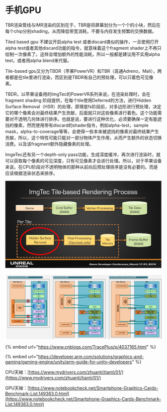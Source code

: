 # 手机GPU

TBR渲染管线与IMR渲染的区别在于，TBR是将屏幕划分为一个个的小块，然后在每个chip分别shading，从而降低带宽消耗，不要与内存发生频繁的交换数据。

Tiled based gpu 不建议开启alpha test 或者discard类似的操作，一旦使用打开alpha test或者其他discard功能的指令，就意味着这个fragment shader上不再只绘制一次像素了。这样会增加额外的性能消耗，所以一般都是建议用不实用alpha test，或者用alpha blend来代替。

Tile-based gpu又分为TBDR（苹果PowerVR）和TBR（高通Adreno，Mali），两者都是在tile里进行渲染，而区别是TBDR有自己的预处理，可以只着色可见像素。

TBDR，以苹果设备用的ImgTec的PowerVR系列来说，在渲染处理时，会在fragment shading 阶段提供，在每个tile使用Deferred的方法，进行Hidden Surface Removal（HSR）的处理，原理是fs阶段前，对多边形进行预处理，决定它的哪个像素会对最终结果产生贡献，后面就只对这些像素进行着色。这个功能需要对不透明几何体进行排序。也就是说，要进行这种优化，必须要确保一定有能遮挡的像素，然而使用带有discard的shader指令，例如alpha-test，sample mask，alpha-to-coverage等等，会使得一些本来被遮挡的像素对最终结果产生贡献，所以，这个特性可能只能对一部分物体产生作用，从而产生额外的状态切换消费。以及该fragment额外隐藏像素的处理。

ImgeTec还有另一个depth-only pass功能，生成深度缓冲，再次进行渲染时，就可以获取每个像素的可见深度，只有可见像素才会进行处理。所以，对于苹果设备来说，在CPU阶段对不透明物体的那种从前向后预处理排序是没有必要的。而是应该根据渲染状态来排序。

![ ImgeTec&#x7684;&#x6E32;&#x67D3;&#x5904;&#x7406;](../../../.gitbook/assets/image%20%28100%29.png)

![](../../../.gitbook/assets/image%20%2896%29.png)



{% embed url="https://www.cnblogs.com/TracePlus/p/4037165.html" %}

{% embed url="https://developer.arm.com/solutions/graphics-and-gaming/gaming-engine/unity/arm-guide-for-unity-developers" %}

CPU天梯：[https://www.mydrivers.com/zhuanti/tianti/01/](https://www.mydrivers.com/zhuanti/tianti/01/)

GPU天梯：[https://www.notebookcheck.net/Smartphone-Graphics-Cards-Benchmark-List.149363.0.html](https://www.notebookcheck.net/Smartphone-Graphics-Cards-Benchmark-List.149363.0.html)

